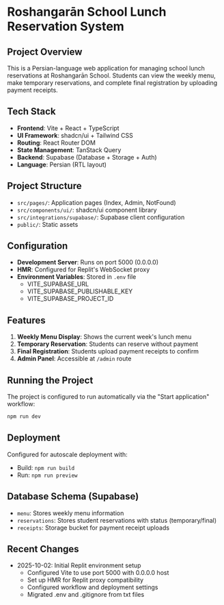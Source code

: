 # Roshangarān School Lunch Reservation System

## Project Overview
This is a Persian-language web application for managing school lunch reservations at Roshangarān School. Students can view the weekly menu, make temporary reservations, and complete final registration by uploading payment receipts.

## Tech Stack
- **Frontend**: Vite + React + TypeScript
- **UI Framework**: shadcn/ui + Tailwind CSS
- **Routing**: React Router DOM
- **State Management**: TanStack Query
- **Backend**: Supabase (Database + Storage + Auth)
- **Language**: Persian (RTL layout)

## Project Structure
- `src/pages/`: Application pages (Index, Admin, NotFound)
- `src/components/ui/`: shadcn/ui component library
- `src/integrations/supabase/`: Supabase client configuration
- `public/`: Static assets

## Configuration
- **Development Server**: Runs on port 5000 (0.0.0.0)
- **HMR**: Configured for Replit's WebSocket proxy
- **Environment Variables**: Stored in `.env` file
  - VITE_SUPABASE_URL
  - VITE_SUPABASE_PUBLISHABLE_KEY
  - VITE_SUPABASE_PROJECT_ID

## Features
1. **Weekly Menu Display**: Shows the current week's lunch menu
2. **Temporary Reservation**: Students can reserve without payment
3. **Final Registration**: Students upload payment receipts to confirm
4. **Admin Panel**: Accessible at `/admin` route

## Running the Project
The project is configured to run automatically via the "Start application" workflow:
```bash
npm run dev
```

## Deployment
Configured for autoscale deployment with:
- Build: `npm run build`
- Run: `npm run preview`

## Database Schema (Supabase)
- `menu`: Stores weekly menu information
- `reservations`: Stores student reservations with status (temporary/final)
- `receipts`: Storage bucket for payment receipt uploads

## Recent Changes
- 2025-10-02: Initial Replit environment setup
  - Configured Vite to use port 5000 with 0.0.0.0 host
  - Set up HMR for Replit proxy compatibility
  - Configured workflow and deployment settings
  - Migrated .env and .gitignore from txt files
